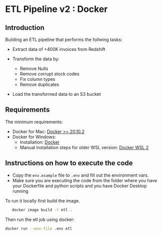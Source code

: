 # ETL Pipeline v2 : Docker 

## Introduction 

Building an ETL pipeline that performs the follwing tasks: 
- Extract data of +400K invoices from Redshift 
- Transform the data by:
  - Remove Nulls
  - Remove corrupt stock codes
  - Fix column types
  - Remove duplicates

- Load the transformed data to an S3 bucket 



## Requirements
The minimum requirements:
- Docker for Mac: [Docker >= 20.10.2](https://docs.docker.com/docker-for-mac/install/)
- Docker for Windows: 
    - Installation: [Docker](https://docs.docker.com/desktop/install/windows-install/)
    - Manual installation steps for older WSL version: [Docker WSL 2](https://learn.microsoft.com/en-us/windows/wsl/install-manual#step-4---download-the-linux-kernel-update-package)


## Instructions on how to execute the code
- Copy the `env.example` file to `.env` and fill out the environment vars.
- Make sure you are executing the code from the folder where you have your Dockerfile and python scripts and you have Docker Desktop running 

To run it locally first build the image. 

```bash
   docker image build -t etl . 
```
Then run the etl job using docker: 

```bash
docker run --env-file .env etl

```

